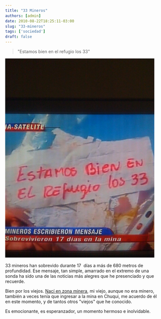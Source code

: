 ```yaml
---
title: "33 Mineros"
authors: [admin]
date: 2010-08-22T18:25:11-03:00
slug: "33-mineros"
tags: ['sociedad']
draft: false
---
```

 
> "Estamos bien en el refugio los 33"

![](149925321-1.jpg)

33 mineros han sobrevido durante 17  días a más de 680 metros de
profundidad. Ese mensaje, tan simple, amarrado en el extremo de una
sonda ha sido una de las noticias más alegres que he presenciado y que
recuerde.

Bien por los viejos. [Nací en zona minera](/blog/2007/08/adios-chuquicamata.html), mi
viejo, aunque no era minero, también a veces tenía que ingresar a la
mina en Chuqui, me acuerdo de él en este momento, y de tantos otros
"viejos" que he conocido.

Es emocionante, es esperanzador, un momento hermoso e inolvidable.
